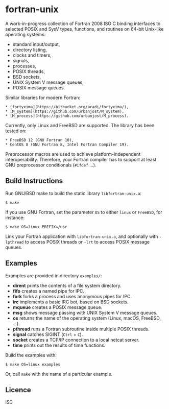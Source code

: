 # fortran-unix
A work-in-progress collection of Fortran 2008 ISO C binding interfaces to
selected POSIX and SysV types, functions, and routines on 64-bit Unix-like
operating systems:

  * standard input/output,
  * directory listing,
  * clocks and timers,
  * signals,
  * processes,
  * POSIX threads,
  * BSD sockets,
  * UNIX System V message queues,
  * POSIX message queues.

Similar libraries for modern Fortran:

    * [fortyxima](https://bitbucket.org/aradi/fortyxima/),
    * [M_system](https://github.com/urbanjost/M_system),
    * [M_process](https://github.com/urbanjost/M_process).

Currently, only Linux and FreeBSD are supported. The library has been tested
on:

    * FreeBSD 12 (GNU Fortran 10),
    * CentOS 8 (GNU Fortran 8, Intel Fortran Compiler 19).

Preprocessor macros are used to achieve platform-independent interoperability.
Therefore, your Fortran compiler has to support at least GNU preprocessor
conditionals (`#ifdef` …).

## Build Instructions
Run GNU/BSD make to build the static library `libfortran-unix.a`:

```
$ make
```

If you use GNU Fortran, set the parameter `OS` to either `linux` or `FreeBSD`,
for instance:

```
$ make OS=linux PREFIX=/usr
```

Link your Fortran application with `libfortran-unix.a`, and optionally with
`-lpthread` to access POSIX threads or `-lrt` to access POSIX message queues.

## Examples
Examples are provided in directory `examples/`:

  * **dirent** prints the contents of a file system directory.
  * **fifo** creates a named pipe for IPC.
  * **fork** forks a process and uses anonymous pipes for IPC.
  * **irc** implements a basic IRC bot, based on BSD sockets.
  * **mqueue** creates a POSIX message queue.
  * **msg** shows message passing with UNIX System V message queues.
  * **os** returns the name of the operating system (Linux, macOS, FreeBSD, ...).
  * **pthread** runs a Fortran subroutine inside multiple POSIX threads.
  * **signal** catches SIGINT (`Ctrl` + `C`).
  * **socket** creates a TCP/IP connection to a local netcat server.
  * **time** prints out the results of time functions.

Build the examples with:

```
$ make OS=linux examples
```

Or, call `make` with the name of a particular example.

## Licence
ISC
